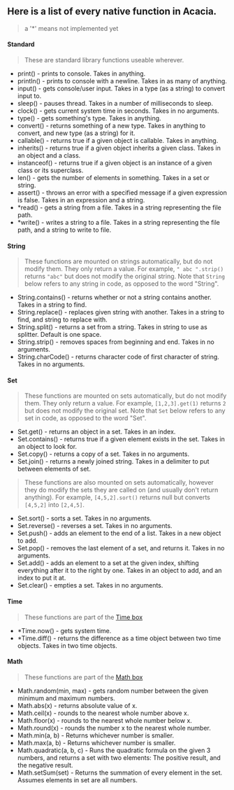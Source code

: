 ## Here is a list of every native function in Acacia.
> a '*' means not implemented yet

#### Standard
>These are standard library functions useable wherever.
* print() - prints to console. Takes in anything. 
* println() - prints to console with a newline. Takes in as many of anything. 
* input() - gets console/user input. Takes in a type (as a string) to convert input to. 
* sleep() - pauses thread. Takes in a number of milliseconds to sleep.
* clock() - gets current system time in seconds. Takes in no arguments.
* type() - gets something's type. Takes in anything. 
* convert() - returns something of a new type. Takes in anything to convert, and new type (as a string) for it.
* callable() - returns true if a given object is callable. Takes in anything. 
* inherits() - returns true if a given object inherits a given class. Takes in an object and a class.
* instanceof() - returns true if a given object is an instance of a given class or its superclass.
* len() - gets the number of elements in something. Takes in a set or string.
* assert() - throws an error with a specified message if a given expression is false. Takes in an expression and a string.
* *read() - gets a string from a file. Takes in a string representing the file path.
* *write() - writes a string to a file. Takes in a string representing the file path, and a string to write to file.

#### String
>These functions are mounted on strings automatically, but do not modify them. They only return a value. For example, `" abc ".strip()` returns `"abc"` but does not modify the original string. Note that `String` below refers to any string in code, as opposed to the word "String".
* String.contains() - returns whether or not a string contains another. Takes in a string to find.
* String.replace() - replaces given string with another. Takes in a string to find, and string to replace with.
* String.split() - returns a set from a string. Takes in string to use as splitter. Default is one space.
* String.strip() - removes spaces from beginning and end. Takes in no arguments.
* String.charCode() - returns character code of first character of string. Takes in no arguments.

#### Set
>These functions are mounted on sets automatically, but do not modify them. They only return a value. For example, `[1,2,3].get(1)` returns `2` but does not modify the original set. Note that `Set` below refers to any set in code, as opposed to the word "Set".
* Set.get() - returns an object in a set. Takes in an index.
* Set.contains() - returns true if a given element exists in the set. Takes in an object to look for.
* Set.copy() - returns a copy of a set. Takes in no arguments.
* Set.join() - returns a newly joined string. Takes in a delimiter to put between elements of set.
>These functions are also mounted on sets automatically, however they do modify the sets they are called on (and usually don't return anything). For example, `[4,5,2].sort()` returns null but converts `[4,5,2]` into `[2,4,5]`.
* Set.sort() - sorts a set. Takes in no arguments.
* Set.reverse() - reverses a set. Takes in no arguments.
* Set.push() - adds an element to the end of a list. Takes in a new object to add.
* Set.pop() - removes the last element of a set, and returns it. Takes in no arguments.
* Set.add() - adds an element to a set at the given index, shifting everything after it to the right by one. Takes in an object to add, and an index to put it at.
* Set.clear() - empties a set. Takes in no arguments.

#### Time
>These functions are part of the [Time box]()
* *Time.now() - gets system time.
* *Time.diff() - returns the difference as a time object between two time objects. Takes in two time objects.

#### Math
>These functions are part of the [Math box]()
* Math.random(min, max) - gets random number between the given minimum and maximum numbers.
* Math.abs(x) - returns absolute value of x.
* Math.ceil(x) - rounds to the nearest whole number above x.
* Math.floor(x) - rounds to the nearest whole number below x.
* Math.round(x) - rounds the number x to the nearest whole number.
* Math.min(a, b) - Returns whichever number is smaller.
* Math.max(a, b) - Returns whichever number is smaller.
* Math.quadratic(a, b, c) - Runs the quadratic formula on the given 3 numbers, and returns a set with two elements: The positive result, and the negative result.
* Math.setSum(set) - Returns the summation of every element in the set. Assumes elements in set are all numbers.
